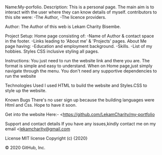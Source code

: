 Name:My-porfolio.
Description:
This is a personal page. The main aim is to interact with the user where they can know details of myself. contributors to this site were: -The Author, -The licence providers.

Author:
The Author of this web is Lekam Charity Bisembe.

Project Setup:
Home page consisting of: -Name of Author & contact space in the footer. -Links leading to 'About me' & 'Projects' pages. About Me page having: -Education and employment background. -Skills. -List of my  hobbies. Styles CSS inclusive styling all pages.

Instructions:
You just need to run the website link and there you are. The format is simple and easy to understand. When on Home page,just simply navigate through the menu. You don't need any supportive dependencies to run the website

Technologies Used
I used HTML to build the website and Styles.CSS to style up the website.

Known Bugs
There's no user sign up because the building languages were Html and Css. Hope to have it soon.

Get into the website Here:-
<https://github.com/LekamCharity/my-portfolio

Support and contact details
If you have any issues,kindly contact me on my email <lekamcharity@gmail.com

License
MIT license Copyright (c) {2020} 

© 2020 GitHub, Inc.